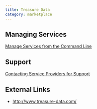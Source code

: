 ```yaml
---
title: Treasure Data
category: marketplace
---
```


## <a id='managing-services'></a>Managing Services ##

[Manage Services from the Command Line](/docs/using/services/managing-services.html)

## <a id='support'></a>Support ##

[Contacting Service Providers for Support](contacting-service-providers-for-support.html)

## <a id='external-links'></a>External Links ##

* http://www.treasure-data.com/

